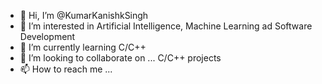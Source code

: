 - 👋 Hi, I’m @KumarKanishkSingh
- 👀 I’m interested in Artificial Intelligence, Machine Learning ad Software Development 
- 🌱 I’m currently learning C/C++
- 💞️ I’m looking to collaborate on ... C/C++ projects
- 📫 How to reach me ...

<!---
KumarKanishkSingh/KumarKanishkSingh is a ✨ special ✨ repository because its `README.md` (this file) appears on your GitHub profile.
You can click the Preview link to take a look at your changes.
--->

